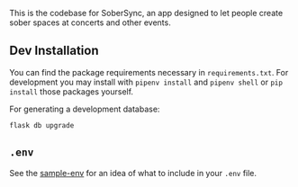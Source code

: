 This is the codebase for SoberSync, an app designed to let people create sober spaces at concerts and other events.

## Dev Installation

You can find the package requirements necessary in `requirements.txt`. For development you may install with `pipenv install` and `pipenv shell` or `pip install` those packages yourself.

For generating a development database:

```bash
flask db upgrade
```

## `.env`

See the [sample-env](sample-env) for an idea of what to include in your `.env` file.